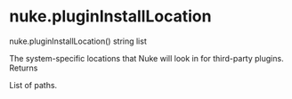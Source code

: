 # nuke.pluginInstallLocation
nuke.pluginInstallLocation()  string list

The system-specific locations that Nuke will look in for third-party plugins.
Returns

List of paths.